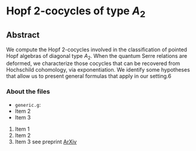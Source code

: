 # Hopf 2-cocycles of type $A_2$

## Abstract

We compute the Hopf 2-cocycles involved in the classification of pointed Hopf algebras of diagonal type $A_2$. 
When the quantum Serre relations are deformed, we characterize those cocycles that can be recovered from Hochschild cohomology, via exponentiation.
We identify some hypotheses that allow us to present general formulas that apply in our setting.6


### About the files

- `generic.g`:
- Item 2
- Item 3

1. Item 1
2. Item 2
3. Item 3
see preprint [ArXiv](https://github.com/JoseIgnacio25/Hopf-cocycles-of-Cartan-type-A2/new/main?filename=README.md)
